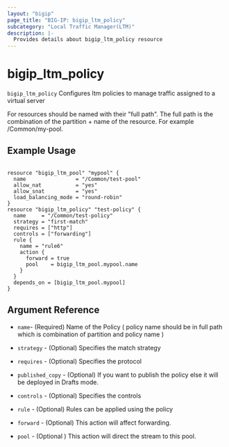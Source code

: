```yaml
---
layout: "bigip"
page_title: "BIG-IP: bigip_ltm_policy"
subcategory: "Local Traffic Manager(LTM)"
description: |-
  Provides details about bigip_ltm_policy resource
---
```


# bigip\_ltm\_policy

`bigip_ltm_policy` Configures ltm policies to manage traffic assigned to a virtual server

For resources should be named with their "full path". The full path is the combination of the partition + name of the resource. For example /Common/my-pool.


## Example Usage


```hcl

resource "bigip_ltm_pool" "mypool" {
  name                = "/Common/test-pool"
  allow_nat           = "yes"
  allow_snat          = "yes"
  load_balancing_mode = "round-robin"
}
resource "bigip_ltm_policy" "test-policy" {
  name     = "/Common/test-policy"
  strategy = "first-match"
  requires = ["http"]
  controls = ["forwarding"]
  rule {
    name = "rule6"
    action {
      forward = true
      pool    = bigip_ltm_pool.mypool.name
    }
  }
  depends_on = [bigip_ltm_pool.mypool]
}
```      

## Argument Reference


* `name`- (Required) Name of the Policy ( policy name should be in full path which is combination of partition and policy name )

* `strategy` - (Optional) Specifies the match strategy

* `requires` - (Optional) Specifies the protocol

* `published_copy` - (Optional) If you want to publish the policy else it will be deployed in Drafts mode.

*  `controls` - (Optional) Specifies the controls

* `rule` - (Optional) Rules can be applied using the policy

* `forward` - (Optional) This action will affect forwarding.

* `pool` - (Optional ) This action will direct the stream to this pool.
